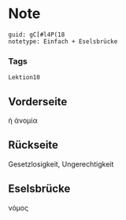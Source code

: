 # Note
```
guid: gC[#l4P(18
notetype: Einfach + Eselsbrücke
```

### Tags
```
Lektion10
```

## Vorderseite
ἡ ἀνομία

## Rückseite
Gesetzlosigkeit, Ungerechtigkeit

## Eselsbrücke
νόμος
